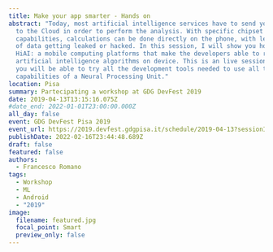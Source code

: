 ```yaml
---
title: Make your app smarter - Hands on
abstract: "Today, most artificial intelligence services have to send your data
  to the Cloud in order to perform the analysis. With specific chipset
  capabilities, calculations can be done directly on the phone, with less risk
  of data getting leaked or hacked. In this session, I will show you how to use
  HiAI: a mobile computing platforms that make the developers able to run
  artificial intelligence algorithms on device. This is an live session where
  you will be able to try all the development tools needed to use all the
  capabilities of a Neural Processing Unit."
location: Pisa
summary: Partecipating a workshop at GDG DevFest 2019
date: 2019-04-13T13:15:16.075Z
#date_end: 2022-01-01T23:00:00.000Z
all_day: false
event: GDG DevFest Pisa 2019
event_url: https://2019.devfest.gdgpisa.it/schedule/2019-04-13?sessionId=235
publishDate: 2022-02-16T23:44:48.689Z
draft: false
featured: false
authors:
  - Francesco Romano
tags:
  - Workshop
  - ML
  - Android
  - "2019"
image:
  filename: featured.jpg
  focal_point: Smart
  preview_only: false
---
```

